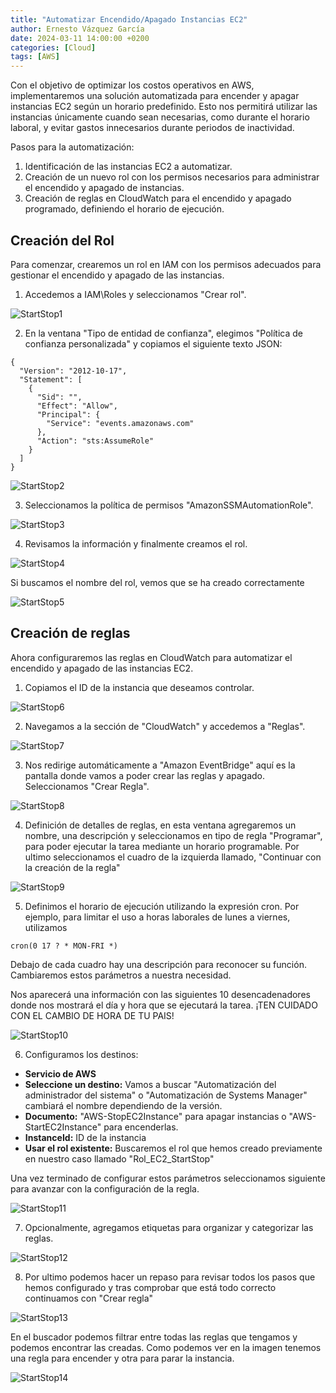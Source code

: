 ```yaml
---
title: "Automatizar Encendido/Apagado Instancias EC2"
author: Ernesto Vázquez García
date: 2024-03-11 14:00:00 +0200
categories: [Cloud]
tags: [AWS]
---
```


Con el objetivo de optimizar los costos operativos en AWS, implementaremos una solución automatizada para encender y apagar instancias EC2 según un horario predefinido. Esto nos permitirá utilizar las instancias únicamente cuando sean necesarias, como durante el horario laboral, y evitar gastos innecesarios durante periodos de inactividad.

Pasos para la automatización:

1. Identificación de las instancias EC2 a automatizar.
2. Creación de un nuevo rol con los permisos necesarios para administrar el encendido y apagado de instancias.
3. Creación de reglas en CloudWatch para el encendido y apagado programado, definiendo el horario de ejecución.

## Creación del Rol

Para comenzar, crearemos un rol en IAM con los permisos adecuados para gestionar el encendido y apagado de las instancias.

1. Accedemos a IAM\Roles y seleccionamos "Crear rol".

![StartStop1](https://i.imgur.com/UCAVQk6.png)

2. En la ventana "Tipo de entidad de confianza", elegimos "Política de confianza personalizada" y copiamos el siguiente texto JSON:

```
{
  "Version": "2012-10-17",
  "Statement": [
    {
      "Sid": "",
      "Effect": "Allow",
      "Principal": {
        "Service": "events.amazonaws.com"
      },
      "Action": "sts:AssumeRole"
    }
  ]
}
```

![StartStop2](https://i.imgur.com/nZO4An6.png)

3.  Seleccionamos la política de permisos "AmazonSSMAutomationRole".

![StartStop3](https://i.imgur.com/vDH5n3j.png)

4.  Revisamos la información y finalmente creamos el rol.

![StartStop4](https://i.imgur.com/7KhZpdi.png)

Si buscamos el nombre del rol, vemos que se ha creado correctamente

![StartStop5](https://i.imgur.com/pxNneEy.png)

## Creación de reglas 

Ahora configuraremos las reglas en CloudWatch para automatizar el encendido y apagado de las instancias EC2.

1. Copiamos el ID de la instancia que deseamos controlar.

![StartStop6](https://i.imgur.com/Bsj6mMO.png)

2. Navegamos a la sección de "CloudWatch" y accedemos a "Reglas".

![StartStop7](https://i.imgur.com/x6pkAyN.png)

3. Nos redirige automáticamente a "Amazon EventBridge" aquí es la pantalla donde vamos a poder crear las reglas y apagado. Seleccionamos "Crear Regla".

![StartStop8](https://i.imgur.com/KnO5k1x.png)

4. Definición de detalles de reglas, en esta ventana agregaremos un nombre, una descripción y seleccionamos en tipo de regla "Programar", para poder ejecutar la tarea mediante un horario programable. Por ultimo seleccionamos el cuadro de la izquierda llamado, "Continuar con la creación de la regla"

![StartStop9](https://i.imgur.com/cmEXc24.png)

5. Definimos el horario de ejecución utilizando la expresión cron. Por ejemplo, para limitar el uso a horas laborales de lunes a viernes, utilizamos

```
cron(0 17 ? * MON-FRI *)
```

Debajo de cada cuadro hay una descripción para reconocer su función. Cambiaremos estos parámetros a nuestra necesidad.

Nos aparecerá una información con las siguientes 10 desencadenadores donde nos mostrará el día y hora que se ejecutará la tarea. ¡TEN CUIDADO CON EL CAMBIO DE HORA DE TU PAIS!

![StartStop10](https://i.imgur.com/GWSDmK0.png)

6. Configuramos los destinos:

- **Servicio de AWS**
- **Seleccione un destino:** Vamos a buscar "Automatización del administrador del sistema" o "Automatización de Systems Manager" cambiará el nombre dependiendo de la versión. 
- **Documento:** "AWS-StopEC2Instance" para apagar instancias o "AWS-StartEC2Instance" para encenderlas.
- **InstanceId:** ID de la instancia
- **Usar el rol existente:** Buscaremos el rol que hemos creado previamente en nuestro caso llamado "Rol_EC2_StartStop"

Una vez terminado de configurar estos parámetros seleccionamos siguiente para avanzar con la configuración de la regla.

![StartStop11](https://i.imgur.com/5Fy4VZz.png)

7. Opcionalmente, agregamos etiquetas para organizar y categorizar las reglas.

![StartStop12](https://i.imgur.com/zHNuU3W.png)

8. Por ultimo podemos hacer un repaso para revisar todos los pasos que hemos configurado y tras comprobar que está todo correcto continuamos con "Crear regla"

![StartStop13](https://i.imgur.com/cj5coSy.png)

En el buscador podemos filtrar entre todas las reglas que tengamos y podemos encontrar las creadas. Como podemos ver en la imagen tenemos una regla para encender y otra para parar la instancia.

![StartStop14](https://i.imgur.com/9CD8DWr.png)
